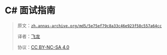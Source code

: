 # C# 面试指南

> 原文：[`zh.annas-archive.org/md5/5e75ef79c8a33c46e923f58c557a64cc`](https://zh.annas-archive.org/md5/5e75ef79c8a33c46e923f58c557a64cc)
> 
> 译者：[飞龙](https://github.com/wizardforcel)
> 
> 协议：[CC BY-NC-SA 4.0](http://creativecommons.org/licenses/by-nc-sa/4.0/)